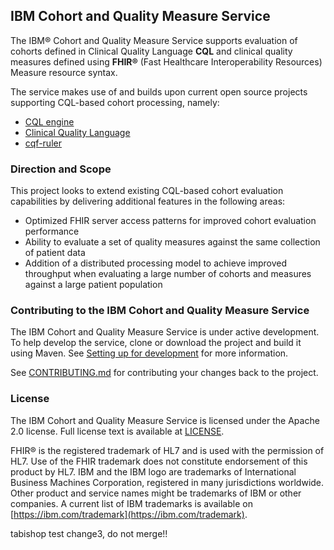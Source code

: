 ## IBM Cohort and Quality Measure Service

The IBM® Cohort and Quality Measure Service supports evaluation of cohorts defined in Clinical Quality Language **CQL** and clinical quality measures defined using **FHIR®** (Fast Healthcare Interoperability Resources) Measure resource syntax.

The service makes use of and builds upon current open source projects supporting CQL-based cohort processing, namely:
- [CQL engine](https://github.com/DBCG/cql_engine)
- [Clinical Quality Language](https://github.com/cqframework/clinical_quality_language)
- [cqf-ruler](https://github.com/DBCG/cqf-ruler)

### Direction and Scope

This project looks to extend existing CQL-based cohort evaluation capabilities by delivering additional features in the following areas:
- Optimized FHIR server access patterns for improved cohort evaluation performance
- Ability to evaluate a set of quality measures against the same collection of patient data
- Addition of a distributed processing model to achieve improved throughput when evaluating a large number of cohorts and measures against a large patient population

### Contributing to the IBM Cohort and Quality Measure Service
The IBM Cohort and Quality Measure Service is under active development. To help develop the service, clone or download the project and build it using Maven.
See [Setting up for development](docs/dev-guide/getting-started.md) for more information.

See [CONTRIBUTING.md](CONTRIBUTING.md) for contributing your changes back to the project.

### License
The IBM Cohort and Quality Measure Service is licensed under the Apache 2.0 license. Full license text is
available at [LICENSE](LICENSE).

FHIR® is the registered trademark of HL7 and is used with the permission of HL7. Use of the FHIR trademark does not constitute endorsement of this product by HL7.
IBM and the IBM logo are trademarks of International Business Machines Corporation, registered in many jurisdictions worldwide. Other product and service names might be trademarks of IBM or other companies. A current list of IBM trademarks is available on [https://ibm.com/trademark](https://ibm.com/trademark).

tabishop test change3, do not merge!!
